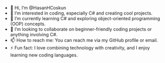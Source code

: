 - 👋 Hi, I’m @HasanHCoskun
- 👀 I’m interested in coding, especially C# and creating cool projects.
- 🌱 I’m currently learning C# and exploring object-oriented programming (OOP) concepts.
- 💞️ I’m looking to collaborate on beginner-friendly coding projects or anything involving C#.
- 📫 How to reach me: You can reach me via my GitHub profile or email.
- ⚡ Fun fact: I love combining technology with creativity, and I enjoy learning new coding languages.
